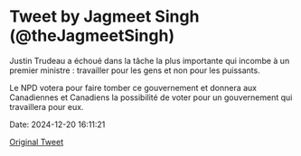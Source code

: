 # Tweet by Jagmeet Singh (@theJagmeetSingh)

Justin Trudeau a échoué dans la tâche la plus importante qui incombe à un premier ministre : travailler pour les gens et non pour les puissants.
 
Le NPD votera pour faire tomber ce gouvernement et donnera aux Canadiennes et Canadiens la possibilité de voter pour un gouvernement qui travaillera pour eux.

Date: 2024-12-20 16:11:21

[Original Tweet](https://x.com/theJagmeetSingh/status/1870139938848575628)
